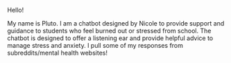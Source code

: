 Hello!

My name is Pluto. I am a chatbot designed by Nicole to provide support and guidance to students who feel burned out or stressed from school. The chatbot is designed to offer a listening ear and provide helpful advice to manage stress and anxiety. I pull some of my responses from subreddits/mental health websites!
